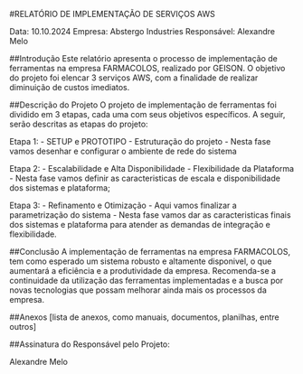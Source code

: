 #RELATÓRIO DE IMPLEMENTAÇÃO DE SERVIÇOS AWS

Data: 10.10.2024 
Empresa: Abstergo Industries Responsável: Alexandre Melo

##Introdução
Este relatório apresenta o processo de implementação de ferramentas na empresa FARMACOLOS, realizado por GEISON. 
O objetivo do projeto foi elencar 3 serviços AWS, com a finalidade de realizar diminuição de custos imediatos.

##Descrição do Projeto
O projeto de implementação de ferramentas foi dividido em 3 etapas, cada uma com seus objetivos específicos. A seguir, serão descritas as etapas do projeto:

Etapa 1: - SETUP e PROTOTIPO - Estruturação do projeto - Nesta fase vamos desenhar e configurar o ambiente de rede do sistema

Etapa 2: - Escalabilidade e Alta Disponibilidade  - Flexibilidade da Plataforma - Nesta fase vamos definir as caracteristicas de escala e disponibilidade dos sistemas e plataforma;

Etapa 3: - Refinamento e Otimização - Aqui vamos finalizar a parametrização do sistema - Nesta fase vamos dar as caracteristicas finais dos sistemas e plataforma para atender as demandas de integração e flexibilidade.

##Conclusão
A implementação de ferramentas na empresa FARMACOLOS,  tem como esperado um sistema robusto e altamente disponivel, o que aumentará a eficiência e a produtividade da empresa. Recomenda-se a continuidade da utilização das ferramentas implementadas e a busca por novas tecnologias que possam melhorar ainda mais os processos da empresa.

##Anexos
[lista de anexos, como manuais, documentos, planilhas, entre outros]

##Assinatura do Responsável pelo Projeto:

Alexandre Melo
